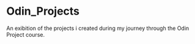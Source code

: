 # Odin_Projects
An exibition of the projects i created during my journey through the Odin Project course.
